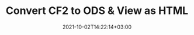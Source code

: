 ---
############################# Static ############################
layout: "autogen"
date: 2021-10-02T14:22:14+03:00
draft: false
path: "total/net/conversion/cf2-to-ods/"

############################# Head ############################
head_title: "Convert CF2 to ODS in C# VB.NET & View as HTML"
head_description: "Code example to convert CF2 to ODS and 100+ other file formats in .NET (C#, VB.NET, ASP.NET & .NET Core) applications. Display the Converted ODS document as HTML viewer."

############################# Header ############################
title: "Convert CF2 to ODS & View as HTML"
description: "Programmatically convert CF2 to ODS in .NET applications using flexible options to customize the resultant document. Convert the complete document or specific pages based on page numbers or selective page ranges using the .NET document conversion library."

############################# SubMenu ############################
submenu:
    enable: false

############################# Content ############################
content:
    enable: true
    block:
    - title_left: "CF2 to ODS Conversion in C# .NET"
      content_left: |
          CF2 to ODS file conversion using C#. Add watermark and view the converted document as HTML without using any external software.

          -   Create **Converter** object to convert CF2 document
          -   Set the convert options for ODS format
          -   Call **Convert** method of **Converter** class instance for conversion to ODS
          -   Set options for HTML viewer
          -   Create **Viewer** object to view converted ODS as HTML
          
      title_right: "Convert Whole Document or Specific Pages"
      content_right: |
          You require `GroupDocs.Conversion` & `GroupDocs.Viewer` namespaces to convert between a wide range of popular document types such as PDF, Microsoft Word, Excel, PowerPoint, Project, Outlook, HTML, diagrams and image file formats. Explore other [.NET APIs for Office documents](https://products.conholdate.com/total/net/) as offered by Conholdate.Total.
          
          Get the respective assembly files from the [downloads](https://downloads.conholdate.com/total/net) or fetch the whole package from [Nuget](https://www.nuget.org/packages/Conholdate.Total/) to add 'Conholdate.Total` directly in your workspace.
          
      code: |
          ```cs {linenos=false}
          // Convert CF2 to ODS using GroupDocs.Conversion API
          // Create Converter object to convert CF2 document
          using (Converter converter = new Converter("input.cf2"))
          {
              // set the convert options for ODS format
              var convertOptions = converter.GetPossibleConversions()["ods"].ConvertOptions;

              // convert to ODS format
              converter.Convert("output.ods", convertOptions);
          }

          // Set options for HTML viewer
          HtmlViewOptions viewOptions = HtmlViewOptions.ForEmbeddedResources("output{0}.html");

          // Create Viewer object to view converted ODS as HTML
          using (Viewer viewer = new Viewer("output.ods"))
          {
              viewer.View(viewOptions);
          }
          ```
    - title_left: "Add Watermark to Converted ODS in C#"
      content_left: |
          Accurately convert documents (CF2 to ODS) exactly as the original file and apply text or image watermarks to the converted document pages using C# .NET.

          -   Create **Converter** object to convert CF2 document
          -   Create new instance of **WatermarkOptions** class
          -   Specify watermark properties (color, width, text, image etc)
          -   Instantiate the proper **ConvertOptions** class
          -   Set **Watermark** property of the **ConvertOptions** instance
          -   Call **Convert** method of **Converter** class instance for conversion to ODS
        
      title_right: "Source Document Information Extraction"
      content_right: |
          The documents information extraction feature not only allows getting the basic information about the source document file but it also supports extracting some valuable file-format specific information such as project start and end dates of a Microsoft Project file, any printing restrictions on a PDF document, list of folders enclosed in an Outlook data file etc. 

          Convert popular document file formats on different operating systems such as Windows, Linux or macOS while using platforms such as Windows Azure, Mono and Xamarin.
          
      code: |
          ```cs {linenos=false}
          // Create Converter object to convert CF2 document
          using (Converter converter = new Converter("input.cf2"))
          {
              // Create new instance of WatermarkOptions class
              WatermarkOptions watermark = new WatermarkOptions
              {
                  Text = "Sample watermark",
                  Color = Color.Red,
                  Width = 100,
                  Height = 100,
                  Background = true
              };

              // Instantiate the proper ConvertOptions class
              PdfConvertOptions options = new PdfConvertOptions
              {
                  Watermark = watermark
              };

              // convert to ODS format
              converter.Convert("output.ods", options);
          }
          ```
############################# About Formats ############################
about_formats:
    enable: false
############################# More Formats ############################
more_formats:
    enable: true
    auto: false
    other_out_formats: PDF DOCX DOT DOTX DOTM TXT RTF HTML MHTML XLS XLSX XLSM XLT XLTX XLTM CSV DIF PPT PPTX PPS PPSX POT POTX POTM ODT OTT OTP ODP ODS EMZ WMZ SVGZ TEX DCM WMF BMP PNG GIF JPEG TIFF
############################# Back to top ###############################
back_to_top:
  enable: true
---